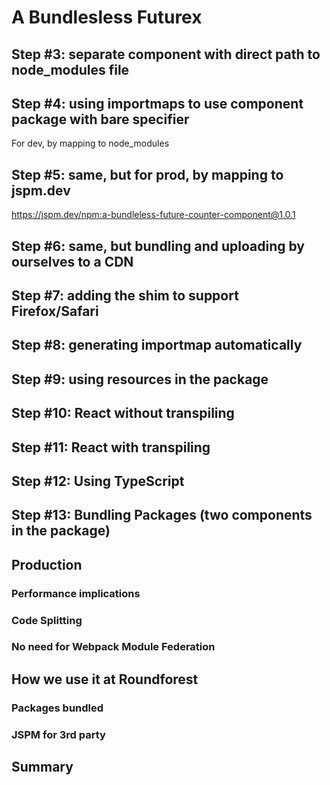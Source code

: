 # A Bundlesless Futurex

## Step #3: separate component with direct path to node_modules file

## Step #4: using importmaps to use component package with bare specifier

For dev, by mapping to node_modules

## Step #5: same, but for prod, by mapping to jspm.dev

<https://jspm.dev/npm:a-bundleless-future-counter-component@1.0.1>

## Step #6: same, but bundling and uploading by ourselves to a CDN

## Step #7: adding the shim to support Firefox/Safari

## Step #8: generating importmap automatically

## Step #9: using resources in the package

## Step #10: React without transpiling

## Step #11: React with transpiling

## Step #12: Using TypeScript

## Step #13: Bundling Packages (two components in the package)

## Production

### Performance implications

### Code Splitting

### No need for Webpack Module Federation

## How we use it at Roundforest

### Packages bundled

### JSPM for 3rd party

## Summary

